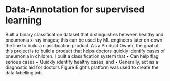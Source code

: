 # Data-Annotation for supervised learning
Built a binary classification dataset that distinguishes between healthy and pneumonia x-ray images; this can be used by ML engineers later on down the line to build a classification product.
As a Product Owner, the goal of this project is to build a product that helps doctors quickly identify cases of pneumonia in children. I built a classification system that
• Can help flag serious cases
• Quickly identify healthy cases, and
• Generally, act as a diagnostic aid for doctors
Figure Eight's platform was used to create the data labelling job. 
